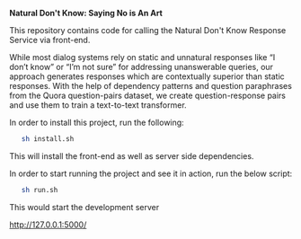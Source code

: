 **Natural Don't Know: Saying No is An Art**

This repository contains code for calling the Natural Don't Know Response Service via front-end.

While  most  dialog  systems rely on static and unnatural responses like “I don’t  know”  or  “I’m  not  sure” for addressing unanswerable queries, our approach generates responses which are contextually superior than static responses.
With the help of dependency patterns and question paraphrases from the Quora question-pairs dataset, we create question-response pairs and use them to train a text-to-text transformer.

In order to install this project, run the following: 
```bash
   sh install.sh
```
This will install the front-end as well as server side dependencies.


In order to start running the project and see it in action, run the below script: 
```bash
   sh run.sh
```
This would start the development server

http://127.0.0.1:5000/ 